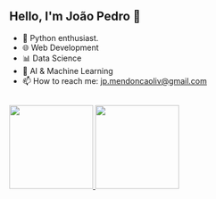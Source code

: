 ## Hello, I'm João Pedro 👋

- :snake: Python enthusiast.
- 🌐 Web Development
- 📊 Data Science
- 🤖 AI & Machine Learning
- 📫 How to reach me: jp.mendoncaoliv@gmail.com
##
<div float="left">
  <a href="https://github.com/joaopedromendonca">
  <img height="150em" src="https://github-readme-stats.vercel.app/api?username=pmoj&show_icons=true&theme=tokyonight&include_all_commits=true&count_private=true"/>
  <img height="150em" src="https://github-readme-stats.vercel.app/api/top-langs/?username=pmoj&layout=compact&langs_count=7&theme=tokyonight"/>
</div>

##
  
